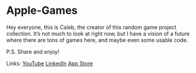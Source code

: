 # Apple-Games

Hey everyone, this is Caleb, the creator of this random game project collection. It’s not much to look at right now, but I have a vision of a future where there are tons of games here, and maybe even some usable code.

P.S.
Share and enjoy!

Links:
[YouTube](https://www.youtube.com/channel/UC7WL5hFhBMQ0IKVlOtc6kiA) 
[LinkedIn](https://www.linkedin.com/in/caleb-wells-38420911a/)
[App Store](https://apps.apple.com/se/developer/caleb-wells/id833185564)
